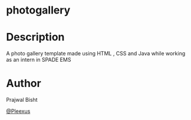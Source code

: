 # photogallery

# Description
A photo gallery template made using HTML , CSS and Java while working as an intern in SPADE EMS


# Author

Prajwal Bisht

[@Pleexus](https://github.com/Pleexus)
